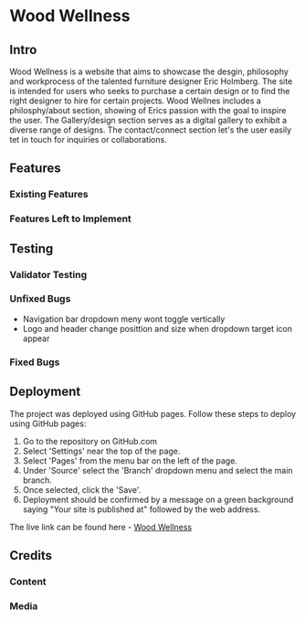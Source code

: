 # Wood Wellness

## Intro
Wood Wellness is a website that aims to showcase the desgin, philosophy and workprocess of the talented furniture designer Eric Holmberg. The site is intended for users who seeks to purchase a certain design or to find the right designer to hire for certain projects. Wood Wellnes includes a philosphy/about section, showing of Erics passion with the goal to inspire the user. The Gallery/design section serves as a digital gallery to exhibit a diverse range of designs. The contact/connect section let's the user easily tet in touch for inquiries or collaborations.  

## Features

### Existing Features

### Features Left to Implement

## Testing

### Validator Testing

### Unfixed Bugs
- Navigation bar dropdown meny wont toggle vertically
- Logo and header change posittion and size when dropdown target icon appear

### Fixed Bugs

## Deployment

The project was deployed using GitHub pages. Follow these steps to deploy using GitHub pages:

1. Go to the repository on GitHub.com
2. Select 'Settings' near the top of the page.
3. Select 'Pages' from the menu bar on the left of the page.
4. Under 'Source' select the 'Branch' dropdown menu and select the main branch.
5. Once selected, click the 'Save'.
6. Deployment should be confirmed by a message on a green background saying "Your site is published at" followed by the web address.

The live link can be found here - [Wood Wellness](https://luddehs.github.io/Wood-Wellness/)

## Credits

### Content

### Media